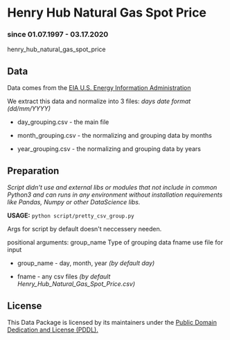 # Henry Hub Natural Gas Spot Price 
### since  01.07.1997 - 03.17.2020

henry_hub_natural_gas_spot_price
## Data

Data comes from the [EIA U.S. Energy Information Administration](https://www.eia.gov/dnav/ng/hist/rngwhhdD.htm)

We extract this data and normalize into 3 files:
*days date format (dd/mm/YYYY)*

* day_grouping.csv - the main file

* month_grouping.csv - the normalizing and grouping data by months 

* year_grouping.csv - the normalizing and grouping data by years

## Preparation

*Script didn't use and external libs or modules that not include in common Python3 and can runs in any environment without installation requirements like Pandas, Numpy or other DataScience libs.*

**USAGE:**
`python script/pretty_csv_group.py`

Args for script by default doesn't neccessery needen.

positional arguments:
  group_name  Type of grouping data
  fname       use file for input

* group_name - day, month, year *(by default day)*

* fname - any csv files *(by default Henry_Hub_Natural_Gas_Spot_Price.csv)*

##  License
This Data Package is licensed by its maintainers under the [Public Domain Dedication and License (PDDL).](https://opendatacommons.org/licenses/pddl/1.0/)